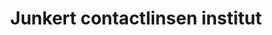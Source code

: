 ---
title: "Junkert contactlinsen institut"
url: /recklinghausen/junkert-contactlinsen-institut/
shop: Optiker
---